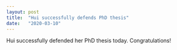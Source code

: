 ```yaml
---
layout: post
title:  "Hui successfully defends PhD thesis"
date:   "2020-03-10"
---
```


Hui successfully defended her PhD thesis today. Congratulations!